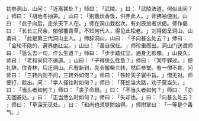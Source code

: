 初参洞山，山问：​「近离甚处？​」师曰：​「武陵。​」曰：​「武陵法道，何似此间？​」师曰：​「胡地冬抽笋。​」山曰：​「别甑炊香饭，供养此人。​」师拂袖便出。山曰：​「此子向后，走杀天下人在。​」师在洞山栽松次，有刘辰翁者求偈。师作偈曰：​「长长三尺余，郁郁覆青草。不知何代人，得见此松老。​」刘得偈呈洞山，山谓曰：​「此是第三代洞山主人。​」师辞洞山，山曰：​「子向甚么处去？​」师曰：​「金轮不隐的，遍界绝红尘。​」山曰：​「善自保任。​」师珍重而出。洞山门送谓师曰：​「恁么去一句，作么生道？​」师曰：​「步步踏红尘，通身无影像。​」山良久，师曰：​「老和尚何不速道。​」山曰：​「子得恁么性急？​」师曰：​「某甲罪过。​」便礼辞。住青林，后迁洞山。凡有新到，先令搬柴三转，然后参堂。有一僧不肯，问师曰：​「三转内则不问，三转外如何？​」师曰：​「铁轮天子寰中旨。​」僧无对。师便打，趁出。问：​「学人径往时如何？​」师曰：​「死蛇当大路，劝子莫当头。​」曰：​「当头者如何？​」师曰：​「丧子命根。​」曰：​「不当头者如何？​」师曰：​「亦无回避处。​」曰：​「正当恁么时如何？​」师曰：​「失却也。​」曰：​「向甚么处去？​」师曰：​「草深无觅处。​」曰：​「和尚也须堤防始得。​」师拊掌曰：​「一等是个毒气。​」